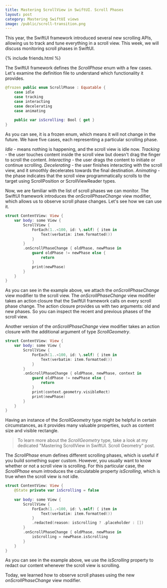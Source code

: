 ```yaml
---
title: Mastering ScrollView in SwiftUI. Scroll Phases
layout: post
category: Mastering SwiftUI views
image: /public/scroll-transition.png
---
```


This year, the SwiftUI framework introduced several new scrolling APIs, allowing us to track and tune everything in a scroll view. This week, we will discuss monitoring scroll phases in SwiftUI.

{% include friends.html %}

The SwiftUI framework defines the *ScrollPhase* enum with a few cases. Let's examine the definition file to understand which functionality it provides.

```swift
@frozen public enum ScrollPhase : Equatable {
    case idle
    case tracking
    case interacting
    case decelerating
    case animating
    
    public var isScrolling: Bool { get }
}
```

As you can see, it is a frozen enum, which means it will not change in the future. We have five cases, each representing a particular scrolling phase.

*Idle* - means nothing is happening, and the scroll view is idle now.
*Tracking* - the user touches content inside the scroll view but doesn't drag the finger to scroll the content. 
*Interacting* - the user drags the content to initiate or continue scrolling.
*Decelerating* - the user finishes interacting with the scroll view, and it smoothly decelerates towards the final destination. 
*Animating* - the phase indicates that the scroll view programmatically scrolls to the target using ScrollPosition or ScrollViewReader types.

Now, we are familiar with the list of scroll phases we can monitor. The SwiftUI framework introduces the *onScrollPhaseChange* view modifier, which allows us to observe scroll phase changes. Let's see how we can use it.

```swift
struct ContentView: View {
    var body: some View {
        ScrollView {
            ForEach(1..<100, id: \.self) { item in
                Text(verbatim: item.formatted())
            }
        }
        .onScrollPhaseChange { oldPhase, newPhase in
            guard oldPhase != newPhase else {
                return
            }
            print(newPhase)
        }
    }
}
```

As you can see in the example above, we attach the *onScrollPhaseChange* view modifier to the scroll view. The *onScrollPhaseChange* view modifier takes an action closure that the SwiftUI framework calls on every scroll phase change. The action closure provides us with two arguments: old and new phases. So you can inspect the recent and previous phases of the scroll view.

Another version of the *onScrollPhaseChange* view modifier takes an action closure with the additional argument of type *ScrollGeometry*. 

```swift
struct ContentView: View {
    var body: some View {
        ScrollView {
            ForEach(1..<100, id: \.self) { item in
                Text(verbatim: item.formatted())
            }
        }
        .onScrollPhaseChange { oldPhase, newPhase, context in
            guard oldPhase != newPhase else {
                return
            }
            print(context.geometry.visibleRect)
            print(newPhase)
        }
    }
}
```

Having an instance of the *ScrollGeometry* type might be helpful in certain circumstances, as it provides many valuable properties, such as content size and visible rectangle.

> To learn more about the *ScrollGeometry* type, take a look at my dedicated "Mastering ScrollView in SwiftUI. Scroll Geometry" post.

The *ScrollPhase* enum defines different scrolling phases, which is useful if you build something super custom. However, you usually want to know whether or not a scroll view is scrolling. For this particular case, the *ScrollPhase* enum introduces the calculatable property *isScrolling*, which is true when the scroll view is not idle.

```swift
struct ContentView: View {
    @State private var isScrolling = false
    
    var body: some View {
        ScrollView {
            ForEach(1..<100, id: \.self) { item in
                Text(verbatim: item.formatted())
            }
            .redacted(reason: isScrolling ? .placeholder : [])
        }
        .onScrollPhaseChange { oldPhase, newPhase in
            isScrolling = newPhase.isScrolling
        }
    }
}
```

As you can see in the example above, we use the *isScrolling* property to redact our content whenever the scroll view is scrolling.

Today, we learned how to observe scroll phases using the new *onScrollPhaseChange* view modifier.
